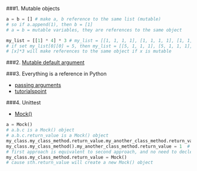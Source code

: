 ###1. Mutable objects
```python
a = b = [] # make a, b reference to the same list (mutable)
# so if a.append(1), then b = [1]
# a = b = mutable variables, they are references to the same object

my_list = [[1] * 4] * 3 # my_list = [[1, 1, 1, 1], [1, 1, 1, 1], [1, 1, 1, 1]]
# if set my_list[0][0] = 5, then my_list = [[5, 1, 1, 1], [5, 1, 1, 1], [5, 1, 1, 1]]
# [x]*3 will make references to the same object if x is mutable
```
###2. [Mutable default argument](http://docs.python-guide.org/en/latest/writing/gotchas/)

###3. Everything is a reference in Python 
  + [passing arguments](http://www.python-course.eu/python3_passing_arguments.php)
  + [tutorialspoint](http://www.tutorialspoint.com/python/python_functions.htm)

###4. Unittest
  * [Mock()](https://docs.python.org/3.4/library/unittest.mock.html#the-mock-class)
```python
a = Mock()
# a.b.c is a Mock() object
# a.b.c.return_value is a Mock() object
my_class.my_class_method.return_value.my_another_class_method.return_value = 1  # first approach
my_class.my_class_method().my_another_class_method.return_value = 1  # second approach
# first approach is equivalent to second approach, and no need to declear:
my_class.my_class_method.return_value = Mock()
# cause sth.return_value will create a new Mock() object
```

